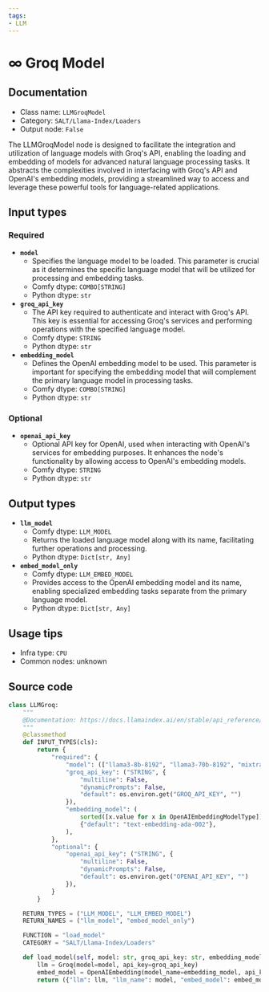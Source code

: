 ```yaml
---
tags:
- LLM
---
```


# ∞ Groq Model
## Documentation
- Class name: `LLMGroqModel`
- Category: `SALT/Llama-Index/Loaders`
- Output node: `False`

The LLMGroqModel node is designed to facilitate the integration and utilization of language models with Groq's API, enabling the loading and embedding of models for advanced natural language processing tasks. It abstracts the complexities involved in interfacing with Groq's API and OpenAI's embedding models, providing a streamlined way to access and leverage these powerful tools for language-related applications.
## Input types
### Required
- **`model`**
    - Specifies the language model to be loaded. This parameter is crucial as it determines the specific language model that will be utilized for processing and embedding tasks.
    - Comfy dtype: `COMBO[STRING]`
    - Python dtype: `str`
- **`groq_api_key`**
    - The API key required to authenticate and interact with Groq's API. This key is essential for accessing Groq's services and performing operations with the specified language model.
    - Comfy dtype: `STRING`
    - Python dtype: `str`
- **`embedding_model`**
    - Defines the OpenAI embedding model to be used. This parameter is important for specifying the embedding model that will complement the primary language model in processing tasks.
    - Comfy dtype: `COMBO[STRING]`
    - Python dtype: `str`
### Optional
- **`openai_api_key`**
    - Optional API key for OpenAI, used when interacting with OpenAI's services for embedding purposes. It enhances the node's functionality by allowing access to OpenAI's embedding models.
    - Comfy dtype: `STRING`
    - Python dtype: `str`
## Output types
- **`llm_model`**
    - Comfy dtype: `LLM_MODEL`
    - Returns the loaded language model along with its name, facilitating further operations and processing.
    - Python dtype: `Dict[str, Any]`
- **`embed_model_only`**
    - Comfy dtype: `LLM_EMBED_MODEL`
    - Provides access to the OpenAI embedding model and its name, enabling specialized embedding tasks separate from the primary language model.
    - Python dtype: `Dict[str, Any]`
## Usage tips
- Infra type: `CPU`
- Common nodes: unknown


## Source code
```python
class LLMGroq:
    """
    @Documentation: https://docs.llamaindex.ai/en/stable/api_reference/llms/groq/
    """
    @classmethod
    def INPUT_TYPES(cls):
        return {
            "required": {
                "model": (["llama3-8b-8192", "llama3-70b-8192", "mixtral-8x7b-32768", "gemma-7b-it"],),
                "groq_api_key": ("STRING", {
                    "multiline": False,
                    "dynamicPrompts": False,
                    "default": os.environ.get("GROQ_API_KEY", "")
                }),
                "embedding_model": (
                    sorted([x.value for x in OpenAIEmbeddingModelType]),
                    {"default": "text-embedding-ada-002"},
                ),
            },
            "optional": {
                "openai_api_key": ("STRING", {
                    "multiline": False,
                    "dynamicPrompts": False,
                    "default": os.environ.get("OPENAI_API_KEY", "")
                }),
            }
        }

    RETURN_TYPES = ("LLM_MODEL", "LLM_EMBED_MODEL")
    RETURN_NAMES = ("llm_model", "embed_model_only")

    FUNCTION = "load_model"
    CATEGORY = "SALT/Llama-Index/Loaders"

    def load_model(self, model: str, groq_api_key: str, embedding_model:str, openai_api_key:str = None) -> Dict[str, Any]:
        llm = Groq(model=model, api_key=groq_api_key)
        embed_model = OpenAIEmbedding(model_name=embedding_model, api_key=openai_api_key,)
        return ({"llm": llm, "llm_name": model, "embed_model": embed_model, "embed_name": embedding_model}, {"embed_model": embed_model, "embed_name": embedding_model})

```
